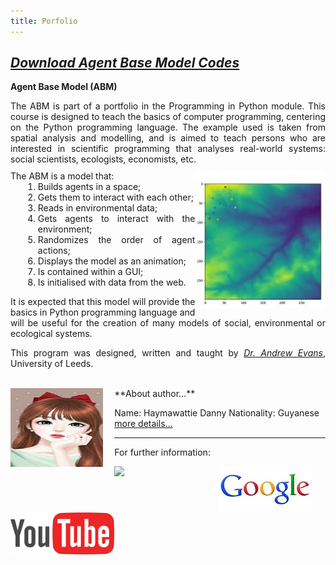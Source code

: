 ```yaml
---
title: Porfolio
---
```


## [*Download Agent Base Model Codes*](https://github.com/haymadanny/)          

**Agent Base Model (ABM)**
<br>

<div class="pull-right" style="text-align: justify">
The ABM is part of a portfolio in the Programming in Python module. This course is designed to teach the basics of computer programming, centering on the Python programming language. The example used is taken from spatial analysis and modelling, and is aimed to teach persons who are interested in scientific programming that analyses real-world systems: social scientists, ecologists, economists, etc.</div>
<div style="margin-top: 10px; text-align: justify"> 
 <img src="ABM.jpg" style="float: right; height: 220px" />
The ABM is a model that:
<ol style="margin-left: 20px; margin-top: 0px">
 <li>Builds agents in a space;</li>
 <li>Gets them to interact with each other;</li>
 <li>Reads in environmental data;</li>
 <li>Gets agents to interact with the environment;</li>
 <li>Randomizes the order of agent actions;</li>
 <li>Displays the model as an animation;</li>
 <li>Is contained within a GUI;</li>
 <li>Is initialised with data from the web.</li>
</ol>
  

It is expected that this model will provide the basics in Python programming language and will be useful for the creation of many models of social, environmental or ecological systems. 

This program was designed, written and taught by [*Dr. Andrew Evans*](http://www.geog.leeds.ac.uk/people/a.evans/), University of Leeds. 
</div>


<br>
**About author...**

<div style="float:left; width: 33%"><a href="http://www.geog.leeds.ac.uk/courses/computing/study/core-python/"><img src="Girl.jpg"></a></div>

Name: Haymawattie Danny
Nationality: Guyanese
[more details...](README.md)


________________________________________________________________________________________________
For further information:
<div style="float:left; width: 33%"><a href="http://www.geog.leeds.ac.uk/courses/computing/study/core-python/"><img src="py.jng"></a></div>
<div style="float:left; width: 33%"><a href="http://www.google.co.uk"><img src="google.jpg"></a></div>
<div style="float:left; width:33%"><a href="http://youtube.com"><img src="youtube.png" /></a></div>
